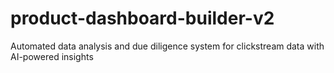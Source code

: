 # product-dashboard-builder-v2
Automated data analysis and due diligence system for clickstream data with AI-powered insights
